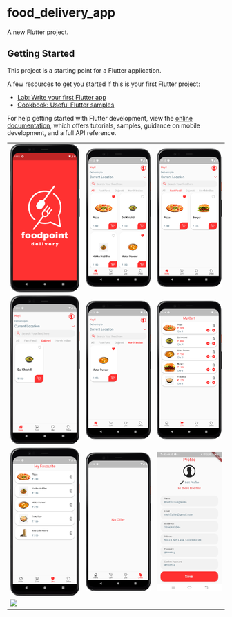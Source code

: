 # food_delivery_app

A new Flutter project.

## Getting Started

This project is a starting point for a Flutter application.

A few resources to get you started if this is your first Flutter project:

- [Lab: Write your first Flutter app](https://docs.flutter.dev/get-started/codelab)
- [Cookbook: Useful Flutter samples](https://docs.flutter.dev/cookbook)

For help getting started with Flutter development, view the
[online documentation](https://docs.flutter.dev/), which offers tutorials,
samples, guidance on mobile development, and a full API reference.
<table>
  <tr>
    <td><img src="assets/output/food/2.png" </td>
    <td><img src="assets/output/food/3.png" </td>
    <td><img src="assets/output/food/4.png" </td>
  </tr>
  <tr>
    <td><img src="assets/output/food/5.png" </td>
      <td><img src="assets/output/food/6.png" </td>
        <td><img src="assets/output/food/7.png" </td>
  </tr>
  
  <tr>
    <td><img src="assets/output/food/8.png" </td>
      <td><img src="assets/output/food/9.png" </td>
      <td><img src="assets/output/food/11.jpeg" </td>
  </tr>
  <tr>
    <td><img src="https://user-images.githubusercontent.com/120237924/229594545-d6dcf446-5c21-402e-924a-1d9df4eeb08e.png" </td>
  </tr>

</table>



